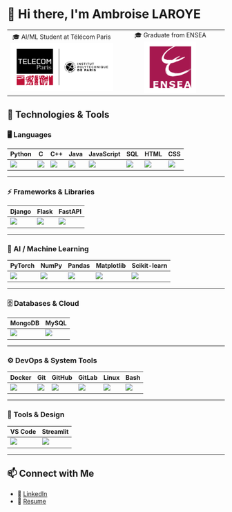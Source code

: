 # 👋 Hi there, I'm Ambroise LAROYE  

<table>
<tr>
<td align="center" width="50%">
  🎓 AI/ML Student at Télécom Paris <br>
  <img src="assets/logo_telecom_ipparis.png" alt="Telecom Paris Logo" width="250"/>
</td>
<td align="center" width="50%">
  🎓 Graduate from ENSEA <br>
  <img src="assets/Logo_ENSEA.png" alt="ENSEA Logo" width="120"/>
</td>
</tr>
</table>



## 🚀 Technologies & Tools

### 🖥️ Languages
| Python | C | C++ | Java | JavaScript | SQL | HTML | CSS |
|--------|---|-----|------|------------|-----|------|-----|
| <img src="https://cdn.jsdelivr.net/gh/devicons/devicon/icons/python/python-original.svg" width="45"/> | <img src="https://cdn.jsdelivr.net/gh/devicons/devicon/icons/c/c-original.svg" width="45"/> | <img src="https://cdn.jsdelivr.net/gh/devicons/devicon/icons/cplusplus/cplusplus-original.svg" width="45"/> | <img src="https://cdn.jsdelivr.net/gh/devicons/devicon/icons/java/java-original.svg" width="45"/> | <img src="https://cdn.jsdelivr.net/gh/devicons/devicon/icons/javascript/javascript-original.svg" width="45"/> | <img src="https://cdn.jsdelivr.net/gh/devicons/devicon/icons/sqlite/sqlite-original.svg" width="45"/> | <img src="https://cdn.jsdelivr.net/gh/devicons/devicon/icons/html5/html5-original.svg" width="45"/> | <img src="https://cdn.jsdelivr.net/gh/devicons/devicon/icons/css3/css3-original.svg" width="45"/> |


---

### ⚡ Frameworks & Libraries  
| Django | Flask | FastAPI |
|--------|-------|---------|
| <img src="https://cdn.jsdelivr.net/gh/devicons/devicon/icons/django/django-plain.svg" width="45"/> | <img src="https://cdn.jsdelivr.net/gh/devicons/devicon/icons/flask/flask-original.svg" width="45"/> | <img src="https://cdn.jsdelivr.net/gh/devicons/devicon/icons/fastapi/fastapi-original.svg" width="45"/> |

---

### 🤖 AI / Machine Learning  
| PyTorch | NumPy | Pandas | Matplotlib | Scikit-learn |
|---------|-------|--------|------------|--------------|
| <img src="https://cdn.jsdelivr.net/gh/devicons/devicon/icons/pytorch/pytorch-original.svg" width="45"/> | <img src="https://cdn.jsdelivr.net/gh/devicons/devicon/icons/numpy/numpy-original.svg" width="45"/> | <img src="https://cdn.jsdelivr.net/gh/devicons/devicon/icons/pandas/pandas-original.svg" width="45"/> | <img src="https://cdn.jsdelivr.net/gh/devicons/devicon/icons/matplotlib/matplotlib-original.svg" width="45"/> | <img src="https://cdn.jsdelivr.net/gh/devicons/devicon/icons/scikitlearn/scikitlearn-original.svg" width="45"/> |

---

### 🗄️ Databases & Cloud  
| MongoDB | MySQL |
|---------|-------|
| <img src="https://cdn.jsdelivr.net/gh/devicons/devicon/icons/mongodb/mongodb-original.svg" width="45"/> | <img src="https://cdn.jsdelivr.net/gh/devicons/devicon/icons/mysql/mysql-original-wordmark.svg" width="45"/> |

---

### ⚙️ DevOps & System Tools  
| Docker | Git | GitHub | GitLab | Linux | Bash |
|--------|-----|--------|--------|-------|------|
| <img src="https://cdn.jsdelivr.net/gh/devicons/devicon/icons/docker/docker-original.svg" width="45"/> | <img src="https://cdn.jsdelivr.net/gh/devicons/devicon/icons/git/git-original.svg" width="45"/> | <img src="https://cdn.jsdelivr.net/gh/devicons/devicon/icons/github/github-original.svg" width="45"/> | <img src="https://cdn.jsdelivr.net/gh/devicons/devicon/icons/gitlab/gitlab-original.svg" width="45"/> | <img src="https://cdn.jsdelivr.net/gh/devicons/devicon/icons/linux/linux-original.svg" width="45"/> | <img src="https://cdn.jsdelivr.net/gh/devicons/devicon/icons/bash/bash-original.svg" width="45"/> |

---

### 🎨 Tools & Design  
| VS Code | Streamlit |
|---------|-----------|
| <img src="https://cdn.jsdelivr.net/gh/devicons/devicon/icons/vscode/vscode-original.svg" width="45"/> | <img src="https://streamlit.io/images/brand/streamlit-mark-color.png" width="45"/> |

---

## 📫 Connect with Me  

- 💼 [LinkedIn](https://www.linkedin.com/in/ambroise-laroye-langouet)  
- 📄 [Resume](assets/CV_laroye.pdf)


<!--
**Ambroise012/ambroise012** is a ✨ _special_ ✨ repository because its `README.md` (this file) appears on your GitHub profile.

Here are some ideas to get you started:

- 🔭 I’m currently working on ...
- 🌱 I’m currently learning ...
- 👯 I’m looking to collaborate on ...
- 🤔 I’m looking for help with ...
- 💬 Ask me about ...
- 📫 How to reach me: ...
- 😄 Pronouns: ...
- ⚡ Fun fact: ...
-->
